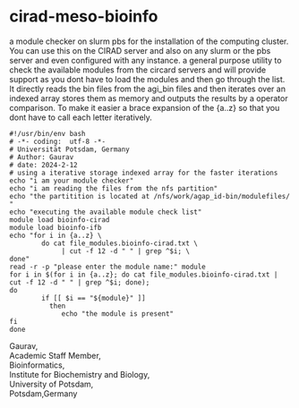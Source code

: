 # cirad-meso-bioinfo
a module checker on slurm pbs for the installation of the computing cluster. You can use this on the CIRAD server and also on any slurm or the pbs server and even configured with any instance. a general purpose utility to check the available modules from the circard servers and will provide support as you dont have to load the modules and then go through the list. It directly reads the bin files from the agi_bin files and then iterates over an indexed array stores them as memory and outputs the results by a operator comparison. To make it easier a brace expansion of the {a..z} so that you dont have to call each letter iteratively. 
```
#!/usr/bin/env bash
# -*- coding:  utf-8 -*-
# Universität Potsdam, Germany
# Author: Gaurav 
# date: 2024-2-12
# using a iterative storage indexed array for the faster iterations
echo "i am your module checker"
echo "i am reading the files from the nfs partition"
echo "the partitition is located at /nfs/work/agap_id-bin/modulefiles/ "
echo "executing the available module check list"
module load bioinfo-cirad
module load bioinfo-ifb
echo "for i in {a..z} \ 
        do cat file_modules.bioinfo-cirad.txt \
             | cut -f 12 -d " " | grep ^$i; \
done"
read -r -p "please enter the module name:" module
for i in $(for i in {a..z}; do cat file_modules.bioinfo-cirad.txt | cut -f 12 -d " " | grep ^$i; done);
do 
        if [[ $i == "${module}" ]]
          then 
             echo "the module is present"
fi
done
```
Gaurav,\
Academic Staff Member,\
Bioinformatics,\
Institute for Biochemistry and Biology,\
University of Potsdam,\
Potsdam,Germany
